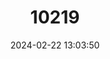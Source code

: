 ---
title: "10219"
category: "Lundomys molitor"
draft: false
date: 2024-02-22 13:03:50
languages:
  English: ["Greater Marsh Rat", "Lund's Amphibious Rat", "Lund’s Amphibious Rat"]
---